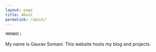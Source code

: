 ```yaml
---
layout: page
title: About
permalink: /about/
---
```


नमस्कार।

My name is Gaurav Somani. This website hosts my blog and projects. 
